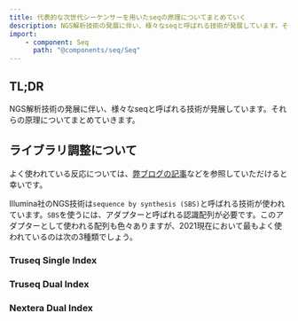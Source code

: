 ```yaml
---
title: 代表的な次世代シーケンサーを用いたseqの原理についてまとめていく
description: NGS解析技術の発展に伴い、様々なseqと呼ばれる技術が発展しています。それらの原理についてまとめていきます。
import:
    - component: Seq
      path: "@components/seq/Seq"
---
```


## TL;DR

NGS解析技術の発展に伴い、様々なseqと呼ばれる技術が発展しています。それらの原理についてまとめていきます。

## ライブラリ調整について

よく使われている反応については、[弊ブログの記事](https://illumination-k.dev/posts/biology/library_construction_reaction)などを参照していただけると幸いです。

Illumina社のNGS技術は`sequence by synthesis (SBS)`と呼ばれる技術が使われています。`SBS`を使うには、アダプターと呼ばれる認識配列が必要です。このアダプターとして使われる配列も色々ありますが、2021現在において最もよく使われているのは次の3種類でしょう。

### Truseq Single Index

### Truseq Dual Index

### Nextera Dual Index